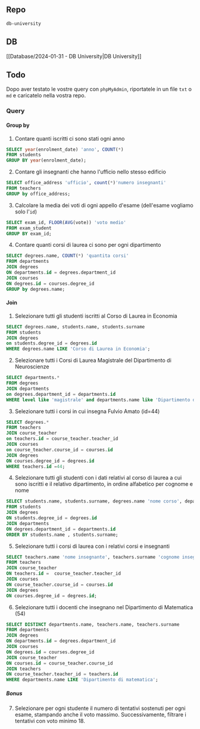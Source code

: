 ## Repo
`db-university`

## DB
[[Database/2024-01-31 - DB University|DB University]]

## Todo
Dopo aver testato le vostre query con `phpMyAdmin`, riportatele in un file `txt` o `md` e caricatelo nella vostra repo.

### Query
#### Group by
1. Contare quanti iscritti ci sono stati ogni anno
```sql
SELECT year(enrolment_date) 'anno', COUNT(*)
FROM students
GROUP BY year(enrolment_date);
```

2. Contare gli insegnanti che hanno l'ufficio nello stesso edificio
```sql
SELECT office_address 'ufficio', count(*)'numero insegnanti'
FROM teachers
GROUP by office_address;
```

3. Calcolare la media dei voti di ogni appello d'esame (dell'esame vogliamo solo l'`id`)
```sql
SELECT exam_id, FLOOR(AVG(vote)) 'voto medio'
FROM exam_student
GROUP BY exam_id;
```

4. Contare quanti corsi di laurea ci sono per ogni dipartimento
```sql
SELECT degrees.name, COUNT(*) 'quantita corsi'
FROM departments
JOIN degrees
ON departments.id = degrees.department_id
JOIN courses
ON degrees.id = courses.degree_id
GROUP by degrees.name;
```


#### Join
1. Selezionare tutti gli studenti iscritti al Corso di Laurea in Economia
```sql
SELECT degrees.name, students.name, students.surname
FROM students
JOIN degrees
on students.degree_id = degrees.id
WHERE degrees.name LIKE 'Corso di Laurea in Economia';
```

2. Selezionare tutti i Corsi di Laurea Magistrale del Dipartimento di Neuroscienze
```sql
SELECT departments.*
FROM degrees
JOIN departments
on degrees.department_id = departments.id
WHERE level like 'magistrale' and departments.name like 'Dipartimento di Neuroscienze';
```

3. Selezionare tutti i corsi in cui insegna Fulvio Amato (id=44)
```sql
SELECT degrees.*
FROM teachers
JOIN course_teacher 
on teachers.id = course_teacher.teacher_id
JOIN courses
on course_teacher.course_id = courses.id
JOIN degrees
ON courses.degree_id = degrees.id
WHERE teachers.id =44;
```

4. Selezionare tutti gli studenti con i dati relativi al corso di laurea a cui sono iscritti e il relativo dipartimento, in ordine alfabetico per cognome e nome
```sql
SELECT students.name, students.surname, degrees.name 'nome corso', departments.name 'nome dipartimento'
FROM students
JOIN degrees
ON students.degree_id = degrees.id
JOIN departments
ON degrees.department_id = departments.id
ORDER BY students.name , students.surname;
```

5. Selezionare tutti i corsi di laurea con i relativi corsi e insegnanti
```sql
SELECT teachers.name 'nome insegnante', teachers.surname 'cognome insegnante', courses.name, degrees.name 'nome corso'
FROM teachers
JOIN course_teacher
ON teachers.id =  course_teacher.teacher_id
JOIN courses
ON course_teacher.course_id = courses.id
JOIN degrees
ON courses.degree_id = degrees.id;
```

6. Selezionare tutti i docenti che insegnano nel Dipartimento di Matematica (54)
```sql
SELECT DISTINCT departments.name, teachers.name, teachers.surname
FROM departments
JOIN degrees
ON departments.id = degrees.department_id
JOIN courses
ON degrees.id = courses.degree_id
JOIN course_teacher
ON courses.id = course_teacher.course_id
JOIN teachers
ON course_teacher.teacher_id = teachers.id
WHERE departments.name LIKE 'Dipartimento di matematica';
```


##### Bonus
7. Selezionare per ogni studente il numero di tentativi sostenuti per ogni esame, stampando anche il voto massimo. Successivamente, filtrare i tentativi con voto minimo 18.
```sql

```